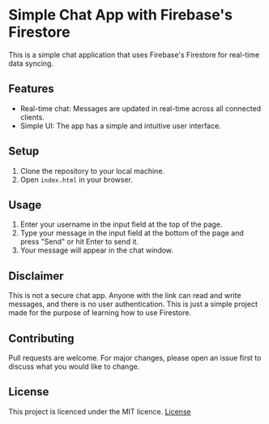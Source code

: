 # Simple Chat App with Firebase's Firestore

This is a simple chat application that uses Firebase's Firestore for real-time data syncing. 

## Features

- Real-time chat: Messages are updated in real-time across all connected clients.
- Simple UI: The app has a simple and intuitive user interface.

## Setup

1. Clone the repository to your local machine.
2. Open `index.html` in your browser.

## Usage

1. Enter your username in the input field at the top of the page.
2. Type your message in the input field at the bottom of the page and press "Send" or hit Enter to send it.
3. Your message will appear in the chat window.

## Disclaimer

This is not a secure chat app. Anyone with the link can read and write messages, and there is no user authentication. This is just a simple project made for the purpose of learning how to use Firestore.

## Contributing

Pull requests are welcome. For major changes, please open an issue first to discuss what you would like to change.

## License

This project is licenced under the MIT licence.  [License](LICENSE.md)
